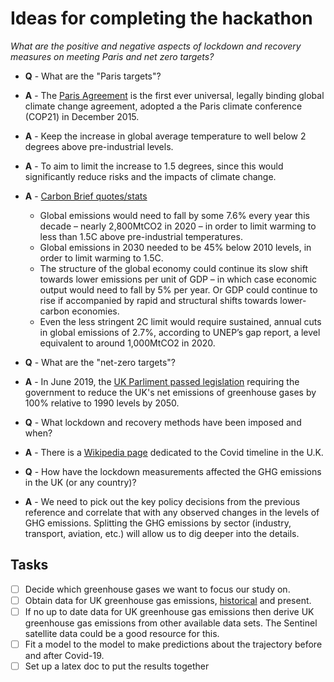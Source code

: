 # Ideas for completing the hackathon

*What are the positive and negative aspects of lockdown and recovery measures on meeting Paris and net zero targets?*

* **Q** - What are the "Paris targets"?
* **A** - The [Paris Agreement](https://ec.europa.eu/clima/policies/international/negotiations/paris_en) is the first ever universal, legally binding global climate change agreement, adopted a the Paris climate conference (COP21) in December 2015.
* **A** - Keep the increase in global average temperature to well below 2 degrees above pre-industrial levels.
* **A** - To aim to limit the increase to 1.5 degrees, since this would significantly reduce risks and the impacts of climate change.
* **A** - [Carbon Brief quotes/stats](https://www.carbonbrief.org/analysis-coronavirus-set-to-cause-largest-ever-annual-fall-in-co2-emissions)
  * Global emissions would need to fall by some 7.6% every year this decade – nearly 2,800MtCO2 in 2020 – in order to limit warming to less than 1.5C above pre-industrial temperatures.
  * Global emissions in 2030 needed to be 45% below 2010 levels, in order to limit warming to 1.5C.
  * The structure of the global economy could continue its slow shift towards lower emissions per unit of GDP – in which case economic output would need to fall by 5% per year. Or GDP could continue to rise if accompanied by rapid and structural shifts towards lower-carbon economies.
  * Even the less stringent 2C limit would require sustained, annual cuts in global emissions of 2.7%, according to UNEP’s gap report, a level equivalent to around 1,000MtCO2 in 2020.
* **Q** - What are the "net-zero targets"?
* **A** - In June 2019, the [UK Parliment passed legislation](https://www.instituteforgovernment.org.uk/explainers/net-zero-target) requiring the government to reduce the UK's net emissions of greenhouse gases by 100% relative to 1990 levels by 2050.

* **Q** - What lockdown and recovery methods have been imposed and when?
* **A** - There is a [Wikipedia page](https://en.wikipedia.org/wiki/Timeline_of_the_COVID-19_pandemic_in_the_United_Kingdom) dedicated to the Covid timeline in the U.K. 
* **Q** - How have the lockdown measurements affected the GHG emissions in the UK (or any country)?
* **A** - We need to pick out the key policy decisions from the previous reference and correlate that with any observed changes in the levels of GHG emissions. Splitting the GHG emissions by sector (industry, transport, aviation, etc.) will allow us to dig deeper into the details.


## Tasks

- [ ] Decide which greenhouse gases we want to focus our study on.
- [ ] Obtain data for UK greenhouse gas emissions, [historical](https://data.gov.uk/dataset/9568363e-57e5-4c33-9e00-31dc528fcc5a/final-uk-greenhouse-gas-emissions-national-statistics) and present.
- [ ] If no up to date data for UK greenhouse gas emissions then derive UK greenhouse gas emissions from other available data sets. The Sentinel satellite data could be a good resource for this.
- [ ] Fit a model to the model to make predictions about the trajectory before and after Covid-19.
- [ ] Set up a latex doc to put the results together

